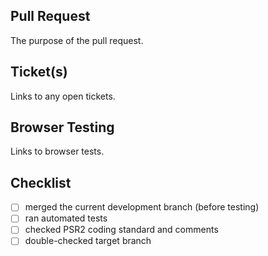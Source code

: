 ## Pull Request

The purpose of the pull request.

## Ticket(s)

Links to any open tickets.

## Browser Testing

Links to browser tests.

## Checklist
- [ ] merged the current development branch (before testing)
- [ ] ran automated tests
- [ ] checked PSR2 coding standard and comments
- [ ] double-checked target branch
